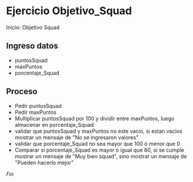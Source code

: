 # Ejercicio Objetivo_Squad

Inicio: Objetivo Squad

## Ingreso datos
- puntosSquad
- maxPuntos
- porcentaje_Squad

## Proceso

- Pedir puntosSquad
- Pedír maxPuntos
- Multiplicar puntosSquad por 100 y dividir entre maxPuntos, luego almacenar en porcentaje_Squad
- validar que  puntosSquad y maxPuntos no este vacio, si estan vacios mostrar un mensaje de "No se ingresaron valores"
- validar que porcentaje_Squad no sea mayor que 100 ó menor que 0
- Comparar si porcentaje_Squad es mayor o igual que 80, si se cumple mostrar un mensaje de "Muy bien squad", sino mostrar un mensaje de "Pueden hacerlo mejor"


*Fin*
